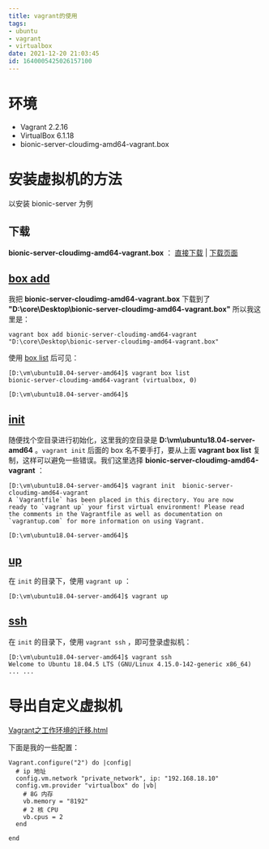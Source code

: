 ```yaml
---
title: vagrant的使用
tags: 
- ubuntu
- vagrant
- virtualbox
date: 2021-12-20 21:03:45
id: 1640005425026157100
---
```


# 环境

- Vagrant 2.2.16 
- VirtualBox 6.1.18 
- bionic-server-cloudimg-amd64-vagrant.box

# 安装虚拟机的方法

以安装 bionic-server 为例

## 下载

**bionic-server-cloudimg-amd64-vagrant.box** ： [直接下载](https://mirrors.tuna.tsinghua.edu.cn/ubuntu-cloud-images/bionic/current/bionic-server-cloudimg-amd64-vagrant.box) | [下载页面](https://mirrors.tuna.tsinghua.edu.cn/ubuntu-cloud-images/bionic/current/) 

## [box add](https://www.vagrantup.com/docs/cli/box#box-add) 

我把 **bionic-server-cloudimg-amd64-vagrant.box** 下载到了 **"D:\core\Desktop\bionic-server-cloudimg-amd64-vagrant.box"** 所以我这里是：

```
vagrant box add bionic-server-cloudimg-amd64-vagrant "D:\core\Desktop\bionic-server-cloudimg-amd64-vagrant.box"
```

使用 [box list](https://www.vagrantup.com/docs/cli/box#box-list) 后可见：

```
[D:\vm\ubuntu18.04-server-amd64]$ vagrant box list
bionic-server-cloudimg-amd64-vagrant (virtualbox, 0)

[D:\vm\ubuntu18.04-server-amd64]$ 

```

##  [init](https://www.vagrantup.com/docs/cli/init) 

随便找个空目录进行初始化，这里我的空目录是 **D:\vm\ubuntu18.04-server-amd64** 。`vagrant init` 后面的 box 名不要手打，要从上面 **vagrant box list** 复制，这样可以避免一些错误。我们这里选择 **bionic-server-cloudimg-amd64-vagrant** ：

```
[D:\vm\ubuntu18.04-server-amd64]$ vagrant init  bionic-server-cloudimg-amd64-vagrant
A `Vagrantfile` has been placed in this directory. You are now
ready to `vagrant up` your first virtual environment! Please read
the comments in the Vagrantfile as well as documentation on
`vagrantup.com` for more information on using Vagrant.

[D:\vm\ubuntu18.04-server-amd64]$ 

```

## [up](https://www.vagrantup.com/docs/cli/up) 

在 `init` 的目录下，使用 `vagrant up` ：

```
[D:\vm\ubuntu18.04-server-amd64]$ vagrant up
```

## [ssh](https://www.vagrantup.com/docs/cli/ssh) 

在 `init` 的目录下，使用 `vagrant ssh` ，即可登录虚拟机：

```
[D:\vm\ubuntu18.04-server-amd64]$ vagrant ssh
Welcome to Ubuntu 18.04.5 LTS (GNU/Linux 4.15.0-142-generic x86_64)
... ...
```

# 导出自定义虚拟机

 [Vagrant之工作环境的迁移.html](assets\references\Vagrant之工作环境的迁移.html) 

下面是我的一些配置：

```
Vagrant.configure("2") do |config|
  # ip 地址
  config.vm.network "private_network", ip: "192.168.18.10"
  config.vm.provider "virtualbox" do |vb|
    # 8G 内存
    vb.memory = "8192"
    # 2 核 CPU
    vb.cpus = 2
  end
 
end
```



